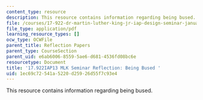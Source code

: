 ```yaml
---
content_type: resource
description: This resource contains information regarding being bused.
file: /courses/17-922-dr-martin-luther-king-jr-iap-design-seminar-january-iap-2013/1ec69c72541a5220d25926d55f7c93e4_MIT17_922IAP13_RefPapr2B.pdf
file_type: application/pdf
learning_resource_types: []
ocw_type: OCWFile
parent_title: Reflection Papers
parent_type: CourseSection
parent_uid: e6ab6006-8559-5ae6-d681-4536fd08bc6e
resourcetype: Document
title: '17.922IAP13 MLK Seminar Reflection: Being Bused '
uid: 1ec69c72-541a-5220-d259-26d55f7c93e4
---
```

This resource contains information regarding being bused.

